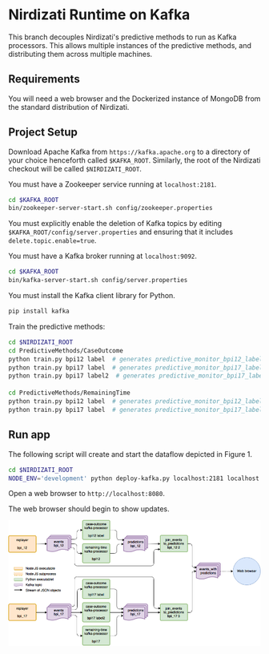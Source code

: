 # Nirdizati Runtime on Kafka #
This branch decouples Nirdizati's predictive methods to run as Kafka processors.  This allows multiple instances of the predictive methods, and distributing them across multiple machines.

## Requirements ##
You will need a web browser and the Dockerized instance of MongoDB from the standard distribution of Nirdizati.

## Project Setup
Download Apache Kafka from ``https://kafka.apache.org`` to a directory of your choice henceforth called `$KAFKA_ROOT`.  Similarly, the root of the Nirdizati checkout will be called `$NIRDIZATI_ROOT`.

You must have a Zookeeper service running at `localhost:2181`.

```sh
cd $KAFKA_ROOT
bin/zookeeper-server-start.sh config/zookeeper.properties
```

You must explicitly enable the deletion of Kafka topics by editing `$KAFKA_ROOT/config/server.properties` and ensuring that it includes `delete.topic.enable=true`.

You must have a Kafka broker running at `localhost:9092`.

```sh
cd $KAFKA_ROOT
bin/kafka-server-start.sh config/server.properties
```

You must install the Kafka client library for Python.

```sh
pip install kafka
```

Train the predictive methods:

```sh
cd $NIRDIZATI_ROOT
cd PredictiveMethods/CaseOutcome
python train.py bpi12 label  # generates predictive_monitor_bpi12_label.cpickle
python train.py bpi17 label  # generates predictive_monitor_bpi17_label.cpickle
python train.py bpi17 label2  # generates predictive_monitor_bpi17_label2.cpickle

cd PredictiveMethods/RemainingTime
python train.py bpi12 label  # generates predictive_monitor_bpi12_label.cpickle
python train.py bpi17 label  # generates predictive_monitor_bpi17_label.cpickle
```

## Run app ##
The following script will create and start the dataflow depicted in Figure 1.

```sh
cd $NIRDIZATI_ROOT
NODE_ENV='development' python deploy-kafka.py localhost:2181 localhost:9092 $KAFKA_ROOT $NIRDIZATI_ROOT
```

Open a web browser to `http://localhost:8080`.

The web browser should begin to show updates.

![Figure 1: Dataflow diagram](dataflow.png)
